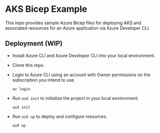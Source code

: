 # AKS Bicep Example

This repo provides sample Azure Bicep files for deploying AKS and associated resources for an Azure application via Azure Developer CLI.

## Deployment (WIP)

* Install Azure CLI and Azure Developer CLI into your local environment.

* Clone this repo.

* Login to Azure CLI using an account with Owner permissions on the subscription you intend to use.

    ```shell
    az login
    ```

* Run ```azd init``` to initialize the project in your local environment.

    ```shell
    azd init
    ```

* Run ```azd up``` to deploy and configure resources.

    ```shell
    azd up
    ```
